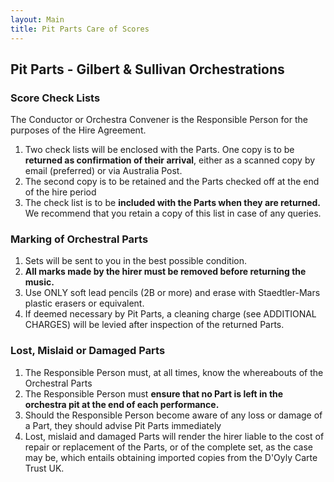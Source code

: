 ```yaml
---
layout: Main
title: Pit Parts Care of Scores
---
```


## Pit Parts - Gilbert & Sullivan Orchestrations

### Score Check Lists

The Conductor or Orchestra Convener is the Responsible Person for the purposes of the Hire Agreement.

1. Two check lists will be enclosed with the Parts. One copy is to be **returned as confirmation of their arrival**, either as a scanned copy by email (preferred) or via Australia Post. 
2. The second copy is to be retained and the Parts checked off at the end of the hire period
3. The check list is to be **included with the Parts when they are returned.** We recommend that you retain a copy of this list in case of any queries.

### Marking of Orchestral Parts

1. Sets will be sent to you in the best possible condition.
2. **__All marks made by the hirer must be removed before returning the music.__**
3. Use ONLY soft lead pencils (2B or more) and erase with Staedtler-Mars plastic erasers or equivalent.
4. If deemed necessary by Pit Parts, a cleaning charge (see ADDITIONAL CHARGES) will be levied after inspection of the returned Parts.

### Lost, Mislaid or Damaged Parts

1. The Responsible Person must, at all times, know the whereabouts of the Orchestral Parts
2. The Responsible Person must **ensure that no Part is left in the orchestra pit at the end of each performance.**
3. Should the Responsible Person become aware of any loss or damage of a Part, they should advise Pit Parts immediately
4. Lost, mislaid and damaged Parts will render the hirer liable to the cost of repair or replacement of the Parts, or of the complete set, as the case may be, which entails obtaining imported copies from the D'Oyly Carte Trust UK.
